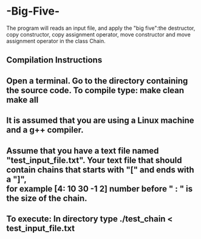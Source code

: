 # -Big-Five-

The program will reads an input file, and apply the "big five":the destructor, copy constructor, copy assignment
operator, move constructor and move assignment operator in the class Chain. 

Compilation Instructions
----------------
Open a terminal.
Go to the directory containing the source code.
To compile type:
  make clean
  make all
----------------
It is assumed that you are using a Linux machine and a g++ compiler.
----------------
Assume that you have a text file named "test_input_file.txt".
Your text file that should contain chains that starts with "[" and ends with a "]",  
for example [4: 10 30 -1 2] number before " : " is the size of the chain.
----------------
To execute:
In directory type ./test_chain < test_input_file.txt
---------------
